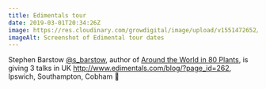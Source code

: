 ```yaml
---
title: Edimentals tour
date: 2019-03-01T20:34:26Z
image: https://res.cloudinary.com/growdigital/image/upload/v1551472652/edimentals-screenshot-190301.png
imageAlt: Screenshot of Edimental tour dates
---
```


Stephen Barstow [@s_barstow](https://mobile.twitter.com/s_barstow), author of [Around the World in 80 Plants](https://www.amazon.co.uk/Around-World-Plants-Stephen-Barstow/dp/1856231410/), is giving 3 talks in UK <http://www.edimentals.com/blog/?page_id=262>, Ipswich, Southampton, Cobham 🙂
